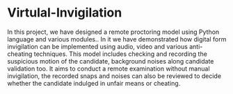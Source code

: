 # Virtulal-Invigilation
In this project, we have designed a remote proctoring model using Python language and various modules.. In it we have demonstrated how digital form invigilation can be implemented using audio, video and various anti-cheating techniques. This model includes checking and recording the suspicious motion of the candidate, background noises along candidate validation too. It aims to conduct a remote examination without manual invigilation, the recorded snaps and noises can also be reviewed to decide whether the candidate indulged in unfair means or cheating.

